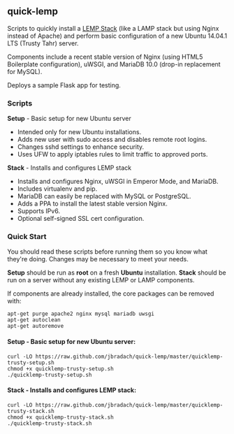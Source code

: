 ## quick-lemp
Scripts to quickly install a [LEMP Stack](https://lemp.io) (like a LAMP stack but using Nginx instead of Apache) and perform basic configuration of a new Ubuntu 14.04.1 LTS (Trusty Tahr) server.

Components include a recent stable version of Nginx (using HTML5 Boilerplate configuration), uWSGI, and MariaDB 10.0 (drop-in replacement for MySQL).

Deploys a sample Flask app for testing.


### Scripts
__Setup__ - Basic setup for new Ubuntu server
  * Intended only for new Ubuntu installations.
  * Adds new user with sudo access and disables remote root logins.
  * Changes sshd settings to enhance security.
  * Uses UFW to apply iptables rules to limit traffic to approved ports.

__Stack__ - Installs and configures LEMP stack
  * Installs and configures Nginx, uWSGI in Emperor Mode, and MariaDB.
  * Includes virtualenv and pip.
  * MariaDB can easily be replaced with MySQL or PostgreSQL.
  * Adds a PPA to install the latest stable version Nginx.
  * Supports IPv6.
  * Optional self-signed SSL cert configuration.

### Quick Start
You should read these scripts before running them so you know what they're
doing. Changes may be necessary to meet your needs.

__Setup__ should be run as __root__ on a fresh __Ubuntu__ installation. __Stack__ should be run on a server without any existing LEMP or LAMP components.

If components are already installed, the core packages can be removed with:
```
apt-get purge apache2 nginx mysql mariadb uwsgi
apt-get autoclean
apt-get autoremove
```

#### Setup - Basic setup for new Ubuntu server:
```
curl -LO https://raw.github.com/jbradach/quick-lemp/master/quicklemp-trusty-setup.sh
chmod +x quicklemp-trusty-setup.sh
./quicklemp-trusty-setup.sh
```

#### Stack - Installs and configures LEMP stack:
```
curl -LO https://raw.github.com/jbradach/quick-lemp/master/quicklemp-trusty-stack.sh
chmod +x quicklemp-trusty-stack.sh
./quicklemp-trusty-stack.sh
```
